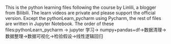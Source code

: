 
This is the python learning files following the course by Linlili, a blogger from Bilibili. The learn videos are private and please support the official version. Except the pythonLearn_pycharm using Pycharm, the rest of files are written in Jupyter Notebook.
The order of these files:pythonLearn_pycharm -> jupyter 学习-> numpy+pandas+df->数据清理->数据整理->数据可视化->检验假设->线性逻辑回归
